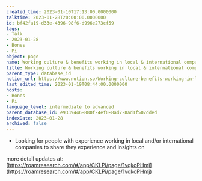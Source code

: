 ```yaml
---
created_time: 2023-01-10T17:13:00.0000000
talktime: 2023-01-28T20:00:00.0000000
id: bf42fa19-d33e-4396-98f6-d996e273cf59
tags:
- Talk
- 2023-01-28
- Bones
- Pi
object: page
name: Working culture & benefits working in local & international companies
title: Working culture & benefits working in local & international companies
parent_type: database_id
notion_url: https://www.notion.so/Working-culture-benefits-working-in-local-international-companies-bf42fa19d33e439698f6d996e273cf59
last_edited_time: 2023-01-19T08:44:00.0000000
hosts:
- Bones
- Pi
language_level: intermediate to advanced
parent_database_id: e9339446-880f-4ef0-8ad7-8ad1f507dded
indexDate: 2023-01-28
archived: false
---
```


   - Looking for people with experience working in local and/or international companies to share they experience and insights on

more detail updates at:
[https://roamresearch.com/#/app/CKLPi/page/1vqkoPHmj](https://roamresearch.com/#/app/CKLPi/page/1vqkoPHmj)

























